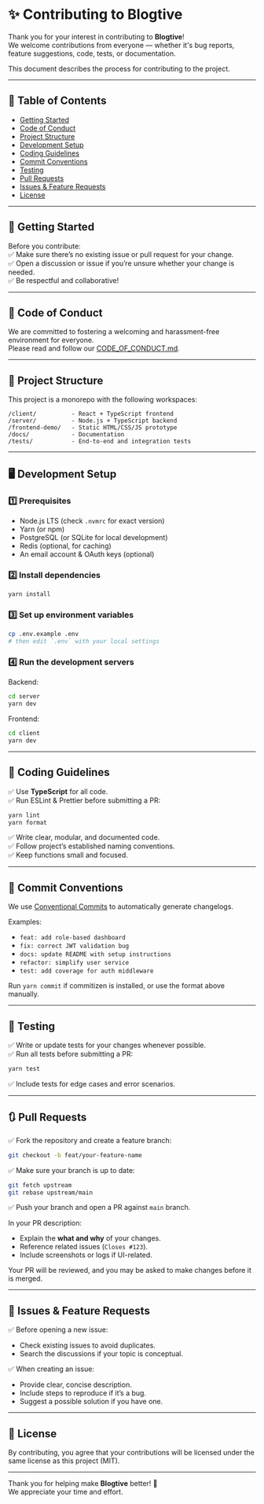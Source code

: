 # ✨ Contributing to Blogtive

Thank you for your interest in contributing to **Blogtive**!  
We welcome contributions from everyone — whether it's bug reports, feature suggestions, code, tests, or documentation.

This document describes the process for contributing to the project.

---

## 📜 Table of Contents

- [Getting Started](#getting-started)
- [Code of Conduct](#code-of-conduct)
- [Project Structure](#project-structure)
- [Development Setup](#development-setup)
- [Coding Guidelines](#coding-guidelines)
- [Commit Conventions](#commit-conventions)
- [Testing](#testing)
- [Pull Requests](#pull-requests)
- [Issues & Feature Requests](#issues--feature-requests)
- [License](#license)

---

## 🚀 Getting Started

Before you contribute:  
✅ Make sure there’s no existing issue or pull request for your change.  
✅ Open a discussion or issue if you’re unsure whether your change is needed.  
✅ Be respectful and collaborative!

---

## 🤝 Code of Conduct

We are committed to fostering a welcoming and harassment-free environment for everyone.  
Please read and follow our [CODE_OF_CONDUCT.md](CODE_OF_CONDUCT.md).

---

## 📂 Project Structure

This project is a monorepo with the following workspaces:

```
/client/          - React + TypeScript frontend
/server/          - Node.js + TypeScript backend
/frontend-demo/   - Static HTML/CSS/JS prototype
/docs/            - Documentation
/tests/           - End-to-end and integration tests
```

---

## 🖥️ Development Setup

### 1️⃣ Prerequisites

- Node.js LTS (check `.nvmrc` for exact version)
- Yarn (or npm)
- PostgreSQL (or SQLite for local development)
- Redis (optional, for caching)
- An email account & OAuth keys (optional)

### 2️⃣ Install dependencies

```bash
yarn install
```

### 3️⃣ Set up environment variables

```bash
cp .env.example .env
# then edit `.env` with your local settings
```

### 4️⃣ Run the development servers

Backend:
```bash
cd server
yarn dev
```

Frontend:
```bash
cd client
yarn dev
```

---

## 🧹 Coding Guidelines

✅ Use **TypeScript** for all code.  
✅ Run ESLint & Prettier before submitting a PR:  

```bash
yarn lint
yarn format
```

✅ Write clear, modular, and documented code.  
✅ Follow project’s established naming conventions.  
✅ Keep functions small and focused.

---

## 📝 Commit Conventions

We use [Conventional Commits](https://www.conventionalcommits.org/en/v1.0.0/) to automatically generate changelogs.

Examples:
- `feat: add role-based dashboard`
- `fix: correct JWT validation bug`
- `docs: update README with setup instructions`
- `refactor: simplify user service`
- `test: add coverage for auth middleware`

Run `yarn commit` if commitizen is installed, or use the format above manually.

---

## 🧪 Testing

✅ Write or update tests for your changes whenever possible.  
✅ Run all tests before submitting a PR:

```bash
yarn test
```

✅ Include tests for edge cases and error scenarios.

---

## 🔃 Pull Requests

✅ Fork the repository and create a feature branch:  
```bash
git checkout -b feat/your-feature-name
```

✅ Make sure your branch is up to date:  
```bash
git fetch upstream
git rebase upstream/main
```

✅ Push your branch and open a PR against `main` branch.

In your PR description:
- Explain the **what and why** of your changes.
- Reference related issues (`Closes #123`).
- Include screenshots or logs if UI-related.

Your PR will be reviewed, and you may be asked to make changes before it is merged.

---

## 🐞 Issues & Feature Requests

✅ Before opening a new issue:
- Check existing issues to avoid duplicates.
- Search the discussions if your topic is conceptual.

✅ When creating an issue:
- Provide clear, concise description.
- Include steps to reproduce if it’s a bug.
- Suggest a possible solution if you have one.

---

## 📄 License

By contributing, you agree that your contributions will be licensed under the same license as this project (MIT).

---

Thank you for helping make **Blogtive** better! 🎉  
We appreciate your time and effort.
